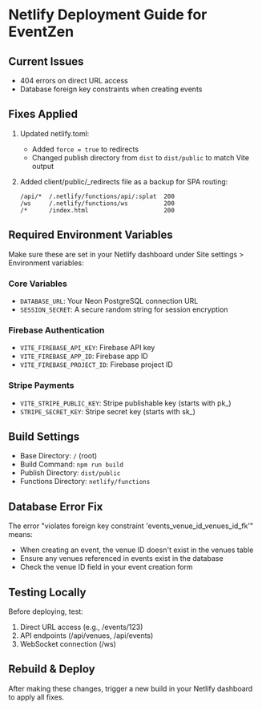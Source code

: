 # Netlify Deployment Guide for EventZen

## Current Issues
- 404 errors on direct URL access
- Database foreign key constraints when creating events

## Fixes Applied
1. Updated netlify.toml:
   - Added `force = true` to redirects
   - Changed publish directory from `dist` to `dist/public` to match Vite output

2. Added client/public/_redirects file as a backup for SPA routing:
   ```
   /api/*  /.netlify/functions/api/:splat  200
   /ws     /.netlify/functions/ws          200
   /*      /index.html                     200
   ```

## Required Environment Variables
Make sure these are set in your Netlify dashboard under Site settings > Environment variables:

### Core Variables
- `DATABASE_URL`: Your Neon PostgreSQL connection URL
- `SESSION_SECRET`: A secure random string for session encryption

### Firebase Authentication
- `VITE_FIREBASE_API_KEY`: Firebase API key
- `VITE_FIREBASE_APP_ID`: Firebase app ID
- `VITE_FIREBASE_PROJECT_ID`: Firebase project ID

### Stripe Payments
- `VITE_STRIPE_PUBLIC_KEY`: Stripe publishable key (starts with pk_)
- `STRIPE_SECRET_KEY`: Stripe secret key (starts with sk_)

## Build Settings
- Base Directory: `/` (root)
- Build Command: `npm run build`
- Publish Directory: `dist/public`
- Functions Directory: `netlify/functions`

## Database Error Fix
The error "violates foreign key constraint 'events_venue_id_venues_id_fk'" means:
- When creating an event, the venue ID doesn't exist in the venues table
- Ensure any venues referenced in events exist in the database
- Check the venue ID field in your event creation form

## Testing Locally
Before deploying, test:
1. Direct URL access (e.g., /events/123)
2. API endpoints (/api/venues, /api/events)
3. WebSocket connection (/ws)

## Rebuild & Deploy
After making these changes, trigger a new build in your Netlify dashboard to apply all fixes.